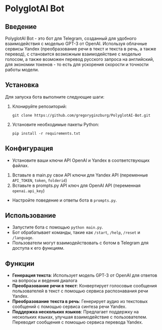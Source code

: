 # PolyglotAI Bot

## Введение
PolyglotAI Bot - это бот для Telegram, созданный для удобного взаимодействия с моделью GPT-3 от OpenAI. Используя облачные сервисы Yandex (преобразование речи в текст и текста в речь, а также перевод), с становится возможным взаимодействие с моделью голосом, а также возможен перевод русского запроса на английский, для экономии токенов - то есть для ускорения скорости и точности работы модели.

## Установка
Для запуска бота выполните следующие шаги:
1. Клонируйте репозиторий: 
    ```
    git clone https://github.com/gregoryginzburg/PolyglotAI-Bot.git
    ```
2. Установите необходимые пакеты Python:
    ```
    pip install -r requirements.txt
    ```

## Конфигурация
- Установите ваши ключи API OpenAI и Yandex в соответствующих файлах.
1. Вставьте в main.py свои API ключи для Yandex API (переменные `API_TOKEN`, `token`, `folderid`)
2. Вставьте в prompts.py API ключ для OpenAI API (переменная `openai.api_key`)
- Настройте поведение и ответы бота в `prompts.py`.

## Использование
- Запустите бота с помощью `python main.py`.
- Бот обрабатывает команды, такие как `/start`, `/help`, `/reset` и `/language`.
- Пользователи могут взаимодействовать с ботом в Telegram для доступа к его функциям.

## Функции
- **Генерация текста**: Использует модель GPT-3 от OpenAI для ответов на вопросы и ведения диалога
- **Преобразование речи в текст**: Конвертирует голосовые сообщения пользователей в текст с помощью сервиса распознавания речи Yandex.
- **Преобразование текста в речь**: Генерирует аудио из текстовых сообщений с помощью сервиса синтеза речи Yandex.
- **Поддержка нескольких языков**: Предлагает поддержку на нескольких языках, улучшая взаимодействие с пользователем. Переводит сообщения с помощью сервиса перевода Yandex.



